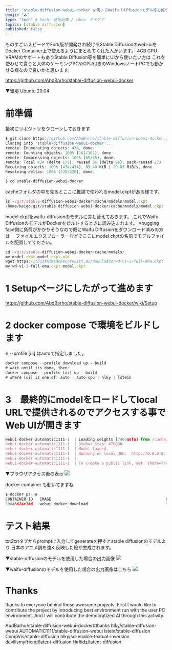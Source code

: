 ```yaml
---
title: "stable-diffusion-webui-docker を使ってWaifu Diffusionモデル等を使う"
emoji: "⛳"
type: "tech" # tech: 技術記事 / idea: アイデア
topics: [stable diffusion]
published: false
---
```


ものすごいスピードでFork版が開発され続けるStable Diffusionのweb-uiをDocker Container上で使えるようにまとめてくれた人がいます。
4GB GPU VRAMのサポートもありStable Diffusion等を簡単にUIから使いたい方は
これを使わせて貰うと大体のゲーミングPCやGPU付きのWindowsノートPCでも動かせる様なので良いかと思います。

https://github.com/AbdBarho/stable-diffusion-webui-docker


▼環境
Ubuntu 20.04

# 前準備
最初にリポジトリをクローンしておきます
```js
$ git clone https://github.com/AbdBarho/stable-diffusion-webui-docker.git
Cloning into 'stable-diffusion-webui-docker'...
remote: Enumerating objects: 434, done.
remote: Counting objects: 100% (161/161), done.
remote: Compressing objects: 100% (65/65), done.
remote: Total 434 (delta 139), reused 96 (delta 96), pack-reused 273
Receiving objects: 100% (434/434), 83.40 KiB | 20.85 MiB/s, done.
Resolving deltas: 100% (220/220), done.

$ cd stable-diffusion-webui-docker
```
cacheフォルダの中を見るとここに推論で使われるmodel.ckptがある様です。

```js
ls ~/git/stable-diffusion-webui-docker/cache/models/model.ckpt
/home/keigo/git/stable-diffusion-webui-docker/cache/models/model.ckpt
```
model.ckptをwaifu-diffusionのモデルに差し替えておきます。
これでWaifu DiffusionのモデルがDockerをビルドするときに読み込まれます。
※hugging face側に負荷がかかりそうなので既にWaifu Diffusionをダウンロード済みの方は
　ファイルエクスプローラーなどでここにmodel.ckptの名前でモデルファイルを配置してください。
```js
cd ~/git/stable-diffusion-webui-docker/cache/models/
mv model.ckpt model.ckpt.old
wget https://thisanimedoesnotexist.ai/downloads/wd-v1-2-full-ema.ckpt
mv wd-v1-2-full-ema.ckpt model.ckpt
```



# 1 Setupページにしたがって進めます
https://github.com/AbdBarho/stable-diffusion-webui-docker/wiki/Setup


# 2 docker compose で環境をビルドします
※ --profile [ui] はautoで指定しました。

```js
docker compose --profile download up --build
# wait until its done, then:
docker compose --profile [ui] up --build
# where [ui] is one of: auto | auto-cpu | hlky | lstein
```

# 3　最終的にmodelをロードしてlocal URLで提供されるのでアクセスする事でWeb UIが開きます

```js
webui-docker-automatic1111-1  | Loading weights [7460a6fa] from /cache/models/model.ckpt
webui-docker-automatic1111-1  | Global Step: 470000
webui-docker-automatic1111-1  | Model loaded.
webui-docker-automatic1111-1  | Running on local URL:  http://0.0.0.0:7860
webui-docker-automatic1111-1  | 
webui-docker-automatic1111-1  | To create a public link, set `share=True` in `launch()`.
```

▼ブラウザアクセス後の表示
![](https://storage.googleapis.com/zenn-user-upload/592138c5d290-20220918.png)

docker container も動いてますね
```js
$ docker ps -a
CONTAINER ID   IMAGE                                                  COMMAND                  CREATED          STATUS                      PORTS                    NAMES
398a3624c24d   webui-docker_download                                  "/docker/download.sh"    25 minutes ago   Exited (0) 21 minutes ago                            webui-docker-download-1
```

# テスト結果

txt2txtタブからpromptに入力してgenerateを押すとstable diffusionのモデルより
日本のアニメ調を強く反映した絵が生成されます。

▼stable-diffusionのモデルを使用した場合の出力画像
![](https://storage.googleapis.com/zenn-user-upload/3a98a2a39f11-20220918.png)


▼waifu-diffusionのモデルを使用した場合の出力画像はこちら
![](https://storage.googleapis.com/zenn-user-upload/f9cb1483ca9e-20220918.png)


# Thanks
thanks to everyone behind these awesome projects, 
First I would like to contribute the project by introducing best environment run with the user PC environment.
And I will contribute the democratized AI through this activity.

AbdBarho/stable-diffusion-webui-docker#thanks
hlky/stable-diffusion-webui
AUTOMATIC1111/stable-diffusion-webui
lstein/stable-diffusion
CompVis/stable-diffusion
hlky/sd-enable-textual-inversion
devilismyfriend/latent-diffusion
Hafiidz/latent-diffusion